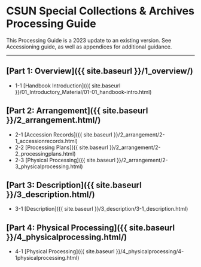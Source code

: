# CSUN Special Collections & Archives Processing Guide

This Processing Guide is a 2023 update to an existing version. See Accessioning guide, as well as appendices for additional guidance.

***

## [Part 1: Overview]({{ site.baseurl }}/1_overview/)
- 1-1     [Handbook Introduction]({{ site.baseurl }}/01_Introductory_Material/01-01_handbook-intro.html)

## [Part 2: Arrangement]({{ site.baseurl }}/2_arrangement.html/)
- 2-1     [Accession Records]({{ site.baseurl }}/2_arrangement/2-1_accessionrecords.html)
- 2-2     [Processing Plans]({{ site.baseurl }}/2_arrangement/2-2_processingplans.html)
- 2-3     [Physical Processing]({{ site.baseurl }}/2_arrangement/2-3_physicalprocessing.html)

## [Part 3: Description]({{ site.baseurl }}/3_description.html/)
- 3-1     [Description]({{ site.baseurl }}/3_description/3-1_description.html)

## [Part 4: Physical Processing]({{ site.baseurl }}/4_physicalprocessing.html/)
- 4-1     [Physical Processing]({{ site.baseurl }}/4_physicalprocessing/4-1physicalprocessing.html)
